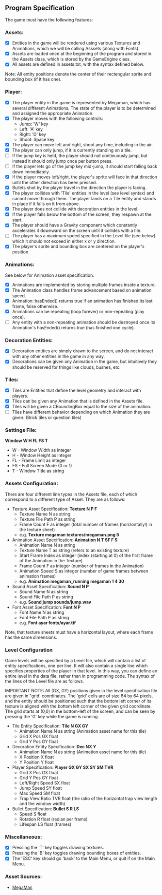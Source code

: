## Program Specification

The game must have the following features:

### Assets:
- [x] Entities in the game will be rendered using various Textures and Animations, which we will be calling Asssets (along with Fonts).
- [x] Assets are loaded once at the beginning of the program and stored in the Assets class, which is stored by the GameEngine class.
- [x] All assets are defined in assets.txt, with the syntax defined below.

Note: All entity positions denote the center of their rectengular sprite and bounding box (if it has one).

### Player:
- [x] The player entity in the game is represented by Megaman, which has several different Animations. The state of the player is to be determined and assigned the appropriate Animation.
- [x] The player moves with the following controls:
  - Jump: 'W' key
  - Left: 'A' key
  - Right: 'D' key
  - Shoot: Space key
- [x] The player can move left and right, shoot any time, including in the air.
- [x] The player can only jump, if it is currently standing on a tile.
- [ ] If the jump key is held, the player should not continuously jump, but instead it should only jump once per button press.
- [ ] If the player lets go of the jump key mid-jump, it should start falling back down immediately.
- [x] If the player moves left/right, the player's sprite will face in that
direction until the other direction has been pressed.
- [x] Bullets shot by the player travel in the direction the player is facing.
- [x] The player collides with 'Tile' entities in the level (see level syntax) and
cannot move through them. The player lands on a Tile entity and stands in place
if it falls on it from above.
- [x] The player does not collide with decoration entities in the level.
- [x] If the player falls below the bottom of the screen, they respawn at the start.
- [x] The player should have a Gravity component which constantly accelerates it downward on the screen until it collides with a tile.
- [ ] The player has a maximum speed specified in the Level file (see below) which
it should not exceed in either x or y direction.
- [x] The player's sprite and bounding box are centered on the player's position.

### Animations:
See below for Animation asset specification.
- [x] Animations are implemented by storing multiple frames inside a texture.
- [x] The Animation class handles frame advancement based on animation speed.
- [x] Animation::hasEnded() returns true if an animation has finished its last frame, false otherwise.
- [x] Animations can be repeating (loop forever) or non-repeating (play once).
- [ ] Any entity with a non-repeating animation should be destroyed once its
Animation's hasEnded() returns true (has finished one cycle).

### Decoration Entities:
- [x] Decoration entities are simply drawn to the screen, and do not interact with any other entities in the game in any way.
- [x] Decorations can be given any Animation in the game, but intuitively they should be reserved for things like clouds, bushes, etc.

### Tiles:
- [x] Tiles are Entities that define the level geometry and interact with players.
- [x] Tiles can be given any Animation that is defined in the Assets file.
- [x] Tiles will be given a CBoundingBox equal to the size of the animation.
- [ ] Tiles have different behavior depending on which Animation they are given. (Brick tiles or question tiles)

### Settings File:
**Window W H FL FS T**
  - W - Window Width as integer
  - H - Window Height as integer
  - FL - Frame Limit as integer
  - FS - Full Screen Mode (0 or 1)
  - T - Window Title as string

### Assets Configuration:
There are four different line types in the Assets file, each of which correspond to a different type of Asset. They are as follows:
- Texture Asset Specification: **Texture N P F**
  - Texture Name N as string
  - Texture File Path P as string
  - Frame Count F as integer (total number of frames (horizontally!) in the texture sheet)
  - e.g. **Texture megaman textures/megaman.png 5**
- Animation Asset Specification: **Animation N T SF F S**
  - Animation Name N as string
  - Texture Name T as string (refers to an existing texture)
  - Start Frame Index as integer (index (starting at 0) of the first frame  of the Animation in the Texture)
  - Frame Count F as integer (number of frames in the Animation)
  - Animation Speed S as integer (number of game frames between animation frames)
  - e.g. **Animation megaman_running megaman 1 4 30**
- Sound Asset Specification: **Sound N P**
  - Sound Name N as string
  - Sound File Path P as string
  - e.g. **Sound jump sounds/jump.wav**
- Font Asset Specification: **Font N P**
  - Font Name N as string
  - Font File Path Р as string
  - e.g. **Font ayar fonts/ayar.ttf**

Note, that texture sheets must have a horizontal layout, where each frame has the same dimensions.

### Level Configuration
Game levels will be specified by a Level file, which will contain a list of entity specifications, one per line. It will also contain a single line which specifies properties of the player in that level. In this way, you can define an entire level in the data file, rather than in programming code. The syntax of the lines of the Level file are as follows.

IMPORTANT NOTE:
All (GX, GY) positions given in the level specification file are given in "grid' coordinates. The 'grid' cells are of size 64 by 64 pixels, and the entity should be positioned such that the bottom left corner of its texture is aligned with the bottom left corner of the given grid coordinate. The grid starts at (0,0) in the bottom-left of the screen, and can be seen by pressing the 'G' key while the game is running.

- Tile Entity Specification: **Tile N GX GY**
  - Animation Name N as string (Animation asset name for this tile)
  - Grid X Pos GX float
  - Grid Y Pos GY float
- Decoration Entity Specification: **Dec NX Y**
  - Animation Name N as string (Animation asset name for this tile)
  - X Position X float
  - Y Position Y float
- Player Specification: **Player GX GY SX SY SM TVR**
  - Grid X Pos GX float
  - Grid Y Pos GY float
  - Left/Right Speed SX float
  - Jump Speed SY float
  - Max Speed SM float
  - Trap View Ratio TVR float (the ratio of the horizontal trap view length and the window width)
- Bullet Specification: **Bullet S R LS**
  - Speed S float
  - Rotation R float (radian per frame)
  - Lifespan LS float (frames)

### Miscellaneous:
- [x] Pressing the 'T' key toggles drawing textures.
- [x] Pressing the 'B' key toggles drawing bounding boxes of entities.
- [x] The 'ESC' key should go 'back' to the Main Menu, or quit if on the Main Menu.

### Asset Sources:
- [MegaMan](https://www.spriters-resource.com/fullview/157067/)